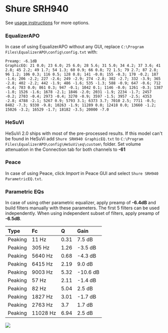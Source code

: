 # Shure SRH940
See [usage instructions](https://github.com/jaakkopasanen/AutoEq#usage) for more options.

### EqualizerAPO
In case of using EqualizerAPO without any GUI, replace `C:\Program Files\EqualizerAPO\config\config.txt`
with:
```
Preamp: -6.1dB
GraphicEQ: 21 0.0; 23 6.0; 25 6.0; 28 5.6; 31 5.0; 34 4.2; 37 3.6; 41 2.8; 45 2.2; 49 1.7; 54 1.3; 60 0.9; 66 0.8; 72 1.5; 79 2.7; 87 2.8; 96 1.2; 106 0.3; 116 0.5; 128 0.8; 141 -0.0; 155 -0.3; 170 -0.2; 187 -1.6; 206 -2.2; 227 -2.6; 249 -2.9; 274 -2.8; 302 -2.7; 332 -3.9; 365 -2.8; 402 -2.2; 442 -1.9; 486 -1.6; 535 -1.3; 588 -0.9; 647 -0.6; 712 -0.4; 783 0.0; 861 0.3; 947 -0.1; 1042 0.1; 1146 -0.0; 1261 -0.3; 1387 -1.0; 1526 -1.6; 1678 -2.1; 1846 -2.0; 2031 -1.9; 2234 -1.7; 2457 -0.2; 2703 -0.4; 2973 -0.4; 3270 -0.9; 3597 -1.5; 3957 -2.5; 4353 -2.8; 4788 -2.1; 5267 0.9; 5793 3.1; 6373 3.7; 7010 2.5; 7711 -0.5; 8482 -7.3; 9330 -9.8; 10263 -1.9; 11289 0.0; 12418 0.0; 13660 -1.2; 15026 -3.2; 16529 -1.7; 18182 -3.5; 20000 -7.0
```

### HeSuVi
HeSuVi 2.0 ships with most of the pre-processed results. If this model can't be found in HeSuVi add
`Shure SRH940 GraphicEQ.txt` to `C:\Program Files\EqualizerAPO\config\HeSuVi\eq\custom\` folder.
Set volume attenuation in the Connection tab for both channels to **-61**

### Peace
In case of using Peace, click *Import* in Peace GUI and select `Shure SRH940 ParametricEQ.txt`.

### Parametric EQs
In case of using other parametric equalizer, apply preamp of **-6.4dB** and build filters manually
with these parameters. The first 5 filters can be used independently.
When using independent subset of filters, apply preamp of **-6.5dB**.

| Type    | Fc       |    Q | Gain     |
|:--------|:---------|:-----|:---------|
| Peaking | 11 Hz    | 0.31 | 7.5 dB   |
| Peaking | 305 Hz   | 1.26 | -3.5 dB  |
| Peaking | 5640 Hz  | 0.68 | -4.3 dB  |
| Peaking | 6415 Hz  | 2.19 | 9.0 dB   |
| Peaking | 9003 Hz  | 5.32 | -10.6 dB |
| Peaking | 57 Hz    | 2.11 | -1.4 dB  |
| Peaking | 82 Hz    | 5.04 | 2.5 dB   |
| Peaking | 1827 Hz  | 3.01 | -1.7 dB  |
| Peaking | 2763 Hz  | 3.7  | 1.7 dB   |
| Peaking | 11028 Hz | 6.94 | 2.5 dB   |

![](https://raw.githubusercontent.com/jaakkopasanen/AutoEq/master/results/headphonecom/sbaf-serious/Shure%20SRH940/Shure%20SRH940.png)
